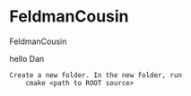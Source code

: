 # FeldmanCousin
FeldmanCousin



hello Dan

    Create a new folder. In the new folder, run
        cmake <path to ROOT source>